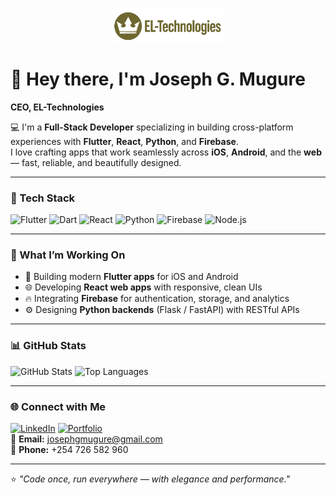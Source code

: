 <p align="center">
  <img src="golden-logo.png" alt="EL-Technologies Logo" width="180" />
</p>

# 👋 Hey there, I'm Joseph G. Mugure  
**CEO, EL-Technologies**

💻 I'm a **Full-Stack Developer** specializing in building cross-platform experiences with **Flutter**, **React**, **Python**, and **Firebase**.  
I love crafting apps that work seamlessly across **iOS**, **Android**, and the **web** — fast, reliable, and beautifully designed.

---

### 🚀 Tech Stack

![Flutter](https://img.shields.io/badge/Flutter-02569B?style=for-the-badge&logo=flutter&logoColor=white)
![Dart](https://img.shields.io/badge/Dart-0175C2?style=for-the-badge&logo=dart&logoColor=white)
![React](https://img.shields.io/badge/React-20232A?style=for-the-badge&logo=react&logoColor=61DAFB)
![Python](https://img.shields.io/badge/Python-3776AB?style=for-the-badge&logo=python&logoColor=white)
![Firebase](https://img.shields.io/badge/Firebase-FFCA28?style=for-the-badge&logo=firebase&logoColor=black)
![Node.js](https://img.shields.io/badge/Node.js-339933?style=for-the-badge&logo=node.js&logoColor=white)

---

### 🧠 What I’m Working On
- 🧩 Building modern **Flutter apps** for iOS and Android  
- 🌐 Developing **React web apps** with responsive, clean UIs  
- 🔥 Integrating **Firebase** for authentication, storage, and analytics  
- ⚙️ Designing **Python backends** (Flask / FastAPI) with RESTful APIs  

---

### 📊 GitHub Stats

![GitHub Stats](https://github-readme-stats.vercel.app/api?username=JosephGabriels&show_icons=true&theme=tokyonight)
![Top Languages](https://github-readme-stats.vercel.app/api/top-langs/?username=JosephGabriels&layout=compact&theme=tokyonight)

---

### 🌐 Connect with Me
[![LinkedIn](https://img.shields.io/badge/LinkedIn-0077B5?style=for-the-badge&logo=linkedin&logoColor=white)](https://linkedin.com/in/JosephGabriels)
[![Portfolio](https://img.shields.io/badge/Portfolio-000000?style=for-the-badge&logo=About.me&logoColor=white)](https://YOURPORTFOLIO.com)  
📧 **Email:** [josephgmugure@gmail.com](mailto:josephgmugure@gmail.com)  
📱 **Phone:** +254 726 582 960  

---

⭐️ *"Code once, run everywhere — with elegance and performance."*
